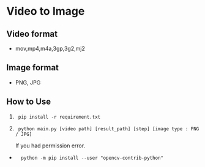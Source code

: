 # Video to Image
## Video format 
- mov,mp4,m4a,3gp,3g2,mj2
## Image format 
- PNG, JPG

## How to Use
1.      pip install -r requirement.txt
2.      python main.py [video path] [result_path] [step] [image type : PNG / JPG]
    If you had permission error.
*       python -m pip install --user "opencv-contrib-python"
